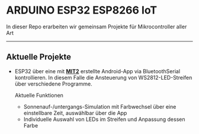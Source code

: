 # __ARDUINO ESP32 ESP8266 IoT__
In dieser Repo erarbeiten wir gemeinsam Projekte für Mikrocontroller aller Art

***
## Aktuelle Projekte

- ESP32 über eine mit [__MIT2__](http://ai2.appinventor.mit.edu/) erstellte Android-App via BluetoothSerial kontrollieren. 
    In diesem Falle die Ansteuerung von WS2812-LED-Streifen über verschiedene Programme.
    
    Aktuelle Funktionen 
    - Sonnenauf-/untergangs-Simulation mit Farbwechsel über eine einstellbare Zeit, auswählbar über die App
    - Individuelle Auswahl von LEDs im Streifen und Anpassung dessen Farbe


